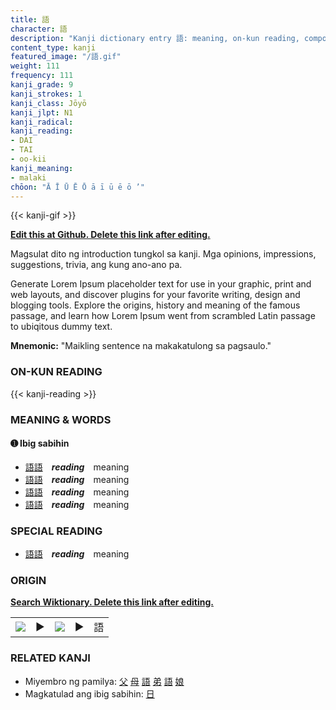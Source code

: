 ```yaml
---
title: 語
character: 語
description: "Kanji dictionary entry 語: meaning, on-kun reading, compounds, origin, related kanji"
content_type: kanji
featured_image: "/語.gif"
weight: 111
frequency: 111
kanji_grade: 9
kanji_strokes: 1
kanji_class: Jōyō
kanji_jlpt: N1
kanji_radical: 
kanji_reading: 
- DAI
- TAI
- oo-kii
kanji_meaning:
- malaki
chōon: "Ā Ī Ū Ē Ō ā ī ū ē ō ’"
---
```

[//]: # (Don't edit the line below. Kanji animated GIF code is automatically generated.)
{{< kanji-gif >}}

[//]: # (Edit below this line.)

**[Edit this at Github. Delete this link after editing.](https://github.com/tim0g/tim/tree/main/content/kanji/語/index.md)**

Magsulat dito ng introduction tungkol sa kanji. Mga opinions, impressions, suggestions, trivia, ang kung ano-ano pa.

Generate Lorem Ipsum placeholder text for use in your graphic, print and web layouts, and discover plugins for your favorite writing, design and blogging tools. Explore the origins, history and meaning of the famous passage, and learn how Lorem Ipsum went from scrambled Latin passage to ubiqitous dummy text.
 
**Mnemonic:** "Maikling sentence na makakatulong sa pagsaulo."

### ON-KUN READING

[//]: # (Don't edit the line below. ON-KUN READING code is automatically generated.)
{{< kanji-reading >}}

### MEANING & WORDS

#### ➊ **Ibig sabihin**
  - [語](../語)[語](../語)　***reading***　meaning
  - [語](../語)[語](../語)　***reading***　meaning
  - [語](../語)[語](../語)　***reading***　meaning
  - [語](../語)[語](../語)　***reading***　meaning

### SPECIAL READING
  - [語](../語)[語](../語)　***reading***　meaning

### ORIGIN

**[Search Wiktionary. Delete this link after editing.](https://wiktionary.org/wiki/語)**
<table class="kanji-table"><tr><td>
<img src="60px-語-bronze.svg.png">
</td><td>▶</td><td>
<img src="60px-語-oracle.svg.png">
</td><td>▶</td>
<td class="kanji-origin">語</td>
</tr></table>

### RELATED KANJI
- Miyembro ng pamilya: [父](../父) [母](../母) [語](../語) [弟](../弟) [語](../語) [娘](../娘)
- Magkatulad ang ibig sabihin: [日](../日)

